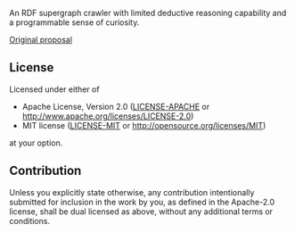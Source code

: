 An RDF supergraph crawler with limited deductive reasoning capability and a programmable sense of curiosity.

[Original proposal](https://github.com/docknetwork/planning/blob/master/rfc/0014-public-attestation.md#curious-agent)

## License

Licensed under either of

 * Apache License, Version 2.0
   ([LICENSE-APACHE](LICENSE-APACHE) or http://www.apache.org/licenses/LICENSE-2.0)
 * MIT license
   ([LICENSE-MIT](LICENSE-MIT) or http://opensource.org/licenses/MIT)

at your option.

## Contribution

Unless you explicitly state otherwise, any contribution intentionally submitted
for inclusion in the work by you, as defined in the Apache-2.0 license, shall be
dual licensed as above, without any additional terms or conditions.
